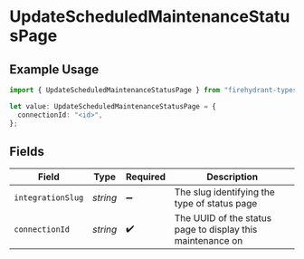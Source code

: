 # UpdateScheduledMaintenanceStatusPage

## Example Usage

```typescript
import { UpdateScheduledMaintenanceStatusPage } from "firehydrant-typescript-sdk/models/components";

let value: UpdateScheduledMaintenanceStatusPage = {
  connectionId: "<id>",
};
```

## Fields

| Field                                                      | Type                                                       | Required                                                   | Description                                                |
| ---------------------------------------------------------- | ---------------------------------------------------------- | ---------------------------------------------------------- | ---------------------------------------------------------- |
| `integrationSlug`                                          | *string*                                                   | :heavy_minus_sign:                                         | The slug identifying the type of status page               |
| `connectionId`                                             | *string*                                                   | :heavy_check_mark:                                         | The UUID of the status page to display this maintenance on |